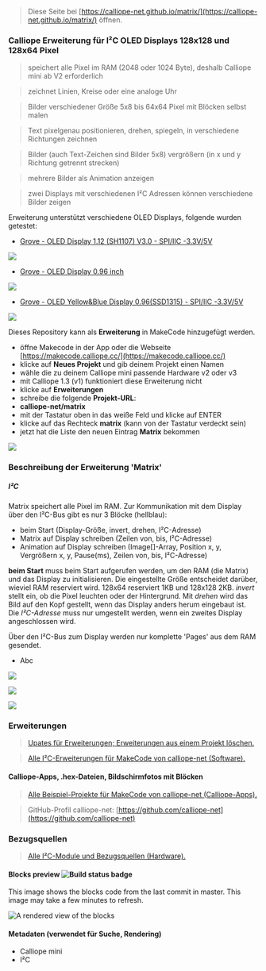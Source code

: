 
> Diese Seite bei [https://calliope-net.github.io/matrix/](https://calliope-net.github.io/matrix/) öffnen.

### Calliope Erweiterung für I²C OLED Displays 128x128 und 128x64 Pixel

> speichert alle Pixel im RAM (2048 oder 1024 Byte), deshalb Calliope mini ab V2 erforderlich

> zeichnet Linien, Kreise oder eine analoge Uhr

> Bilder verschiedener Größe 5x8 bis 64x64 Pixel mit Blöcken selbst malen

> Text pixelgenau positionieren, drehen, spiegeln, in verschiedene Richtungen zeichnen

> Bilder (auch Text-Zeichen sind Bilder 5x8) vergrößern (in x und y Richtung getrennt strecken)

> mehrere Bilder als Animation anzeigen

> zwei Displays mit verschiedenen I²C Adressen können verschiedene Bilder zeigen

Erweiterung unterstützt verschiedene OLED Displays, folgende wurden getestet:

* [Grove - OLED Display 1.12 (SH1107) V3.0 - SPI/IIC -3.3V/5V](https://wiki.seeedstudio.com/Grove-OLED-Display-1.12-SH1107_V3.0/)

![](https://files.seeedstudio.com/wiki/Grove-OLED-Display-1.12-(SH1107)_V3.0/img/10402050_Main-02.png)

* [Grove - OLED Display 0.96 inch](https://wiki.seeedstudio.com/Grove-OLED_Display_0.96inch/)

![](https://files.seeedstudio.com/wiki/Grove_OLED_Display_0.96/images/Grove-OLED-0.96.png)

* [Grove - OLED Yellow&Blue Display 0.96(SSD1315) - SPI/IIC -3.3V/5V](https://wiki.seeedstudio.com/Grove-OLED-Yellow&Blue-Display-0.96-SSD1315_V1.0/)

![](https://files.seeedstudio.com/wiki/Grove-OLED-Yellow&Blue-Display-0.96-(SSD1315)_V1.0/img/10402049_Preview-07.png)

Dieses Repository kann als **Erweiterung** in MakeCode hinzugefügt werden.

* öffne Makecode in der App oder die Webseite [https://makecode.calliope.cc/](https://makecode.calliope.cc/)
* klicke auf **Neues Projekt** und gib deinem Projekt einen Namen
* wähle die zu deinem Calliope mini passende Hardware v2 oder v3
* mit Calliope 1.3 (v1) funktioniert diese Erweiterung nicht
* klicke auf **Erweiterungen**
* schreibe die folgende **Projekt-URL**:
* **calliope-net/matrix**
* mit der Tastatur oben in das weiße Feld und klicke auf ENTER
* klicke auf das Rechteck **matrix** (kann von der Tastatur verdeckt sein)
* jetzt hat die Liste den neuen Eintrag **Matrix** bekommen


![](blocks.png)

### Beschreibung der Erweiterung 'Matrix'

##### I²C

Matrix speichert alle Pixel im RAM. Zur Kommunikation mit dem Display über den I²C-Bus gibt es nur 3 Blöcke (hellblau):

* beim Start (Display-Größe, invert, drehen, I²C-Adresse)
* Matrix auf Display schreiben (Zeilen von, bis,  I²C-Adresse)
* Animation auf Display schreiben (Image[]-Array, Position x, y, Vergrößern x, y, Pause(ms), Zeilen von, bis,  I²C-Adresse)

**beim Start** muss beim Start aufgerufen werden, um den RAM (die Matrix) und das Display zu initialisieren. 
Die eingestellte Größe entscheidet darüber, wieviel RAM reserviert wird. 128x64 reserviert 1KB und 128x128 2KB.
*invert* stellt ein, ob die Pixel leuchten oder der Hintergrund. 
Mit *drehen* wird das Bild auf den Kopf gestellt, wenn das Display anders herum eingebaut ist.
Die *I²C-Adresse* muss nur umgestellt werden, wenn ein zweites Display angeschlossen wird.




Über den I²C-Bus zum Display werden nur komplette 'Pages' aus dem RAM gesendet.

* Abc

![](bilder.png)

![](bilder16.png)

![](bilderarray.png)



### Erweiterungen

> [Upates für Erweiterungen; Erweiterungen aus einem Projekt löschen.](https://calliope-net.github.io/i2c-liste#updates)

> [Alle I²C-Erweiterungen für MakeCode von calliope-net (Software).](https://calliope-net.github.io/i2c-liste#erweiterungen)

#### Calliope-Apps, .hex-Dateien, Bildschirmfotos mit Blöcken

> [Alle Beispiel-Projekte für MakeCode von calliope-net (Calliope-Apps).](https://calliope-net.github.io/i2c-liste#programmierbeispiele)

> GitHub-Profil calliope-net: [https://github.com/calliope-net](https://github.com/calliope-net)

### Bezugsquellen

> [Alle I²C-Module und Bezugsquellen (Hardware).](https://calliope-net.github.io/i2c-liste#bezugsquellen)


#### Blocks preview ![Build status badge](https://github.com/calliope-net/matrix/workflows/MakeCode/badge.svg)

This image shows the blocks code from the last commit in master.
This image may take a few minutes to refresh.

![A rendered view of the blocks](https://github.com/calliope-net/matrix/raw/master/.github/makecode/blocks.png)

#### Metadaten (verwendet für Suche, Rendering)

* Calliope mini
* I²C

